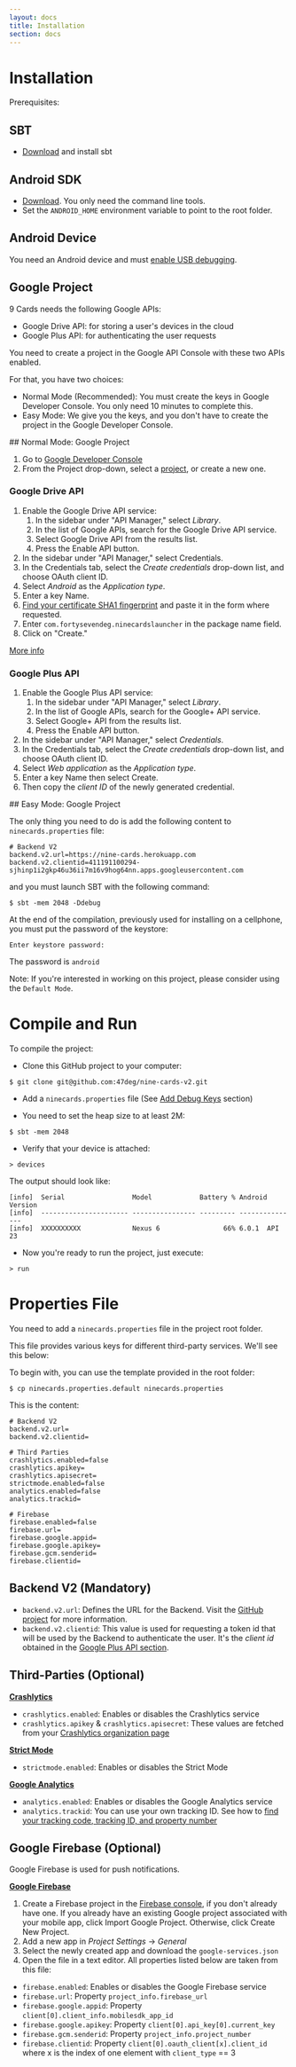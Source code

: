 ```yaml
---
layout: docs
title: Installation
section: docs
---
```


# Installation

Prerequisites:

## SBT

* [Download](http://www.scala-sbt.org/download.html) and install sbt

## Android SDK

* [Download](https://developer.android.com/studio/index.html#downloads). You only need the command line tools.
* Set the `ANDROID_HOME` environment variable to point to the root folder.

## Android Device

You need an Android device and must [enable USB debugging](https://www.google.es/search?q=android+activate+developer+mode&oq=android+active+developer).

## Google Project

9 Cards needs the following Google APIs:

* Google Drive API: for storing a user's devices in the cloud
* Google Plus API: for authenticating the user requests

You need to create a project in the Google API Console with these two APIs enabled.

For that, you have two choices: 

* Normal Mode (Recommended): You must create the keys in Google Developer Console. You only need 10 minutes to complete this.
* Easy Mode: We give you the keys, and you don't have to create the project in the Google Developer Console.

## Normal Mode: Google Project

1. Go to [Google Developer Console](https://console.developers.google.com/apis/library?project=_)
2. From the Project drop-down, select a [project](https://support.google.com/cloud/answer/6158853), or create a new one.

### Google Drive API

1. Enable the Google Drive API service:
    1. In the sidebar under "API Manager," select *Library*.
    2. In the list of Google APIs, search for the Google Drive API service.
    3. Select Google Drive API from the results list.
    4. Press the Enable API button.
2. In the sidebar under "API Manager," select Credentials.
3. In the Credentials tab, select the *Create credentials* drop-down list, and choose OAuth client ID.
4. Select *Android* as the *Application type*.
5. Enter a key Name.
6. [Find your certificate SHA1 fingerprint](https://developers.google.com/android/guides/client-auth) and paste it in the form where requested.
7. Enter `com.fortysevendeg.ninecardslauncher` in the package name field.
8. Click on "Create."

[More info](https://developers.google.com/drive/android/auth)

### Google Plus API

1. Enable the Google Plus API service:
    1. In the sidebar under "API Manager," select *Library*.
    2. In the list of Google APIs, search for the Google+ API service.
    3. Select Google+ API from the results list.
    4. Press the Enable API button.
2. In the sidebar under "API Manager," select *Credentials*.
3. In the Credentials tab, select the *Create credentials* drop-down list, and choose OAuth client ID.
4. Select *Web application* as the *Application type*.
5. Enter a key Name then select Create.
6. Then copy the *client ID* of the newly generated credential.

## Easy Mode: Google Project

The only thing you need to do is add the following content to `ninecards.properties` file:

```
# Backend V2
backend.v2.url=https://nine-cards.herokuapp.com
backend.v2.clientid=411191100294-sjhinp1i2gkp46u36ii7m16v9hog64nn.apps.googleusercontent.com
```

and you must launch SBT with the following command:

```
$ sbt -mem 2048 -Ddebug
```

At the end of the compilation, previously used for installing on a cellphone, you must put the password of the keystore:

```
Enter keystore password:
```

The password is `android`

Note: If you're interested in working on this project, please consider using the `Default Mode`.

# Compile and Run

To compile the project:

* Clone this GitHub project to your computer:

```
$ git clone git@github.com:47deg/nine-cards-v2.git
```

* Add a `ninecards.properties` file (See [Add Debug Keys](#properties-file) section)

* You need to set the heap size to at least 2M:

```
$ sbt -mem 2048
```

* Verify that your device is attached:

```
> devices
```

The output should look like:

```
[info]  Serial                 Model            Battery % Android Version
[info]  ---------------------- ---------------- --------- ---------------
[info]  XXXXXXXXXX             Nexus 6                66% 6.0.1  API 23
```

* Now you're ready to run the project, just execute:

```
> run
```

# Properties File

You need to add a `ninecards.properties` file in the project root folder. 

This file provides various keys for different third-party services. We'll see this below:

To begin with, you can use the template provided in the root folder:

```
$ cp ninecards.properties.default ninecards.properties
```

This is the content:

```
# Backend V2
backend.v2.url=
backend.v2.clientid=

# Third Parties
crashlytics.enabled=false
crashlytics.apikey=
crashlytics.apisecret=
strictmode.enabled=false
analytics.enabled=false
analytics.trackid=

# Firebase
firebase.enabled=false
firebase.url=
firebase.google.appid=
firebase.google.apikey=
firebase.gcm.senderid=
firebase.clientid=
```

## Backend V2 (Mandatory)

* `backend.v2.url`: Defines the URL for the Backend. Visit the [GitHub project](https://github.com/47deg/nine-cards-backend) for more information.
* `backend.v2.clientid`: This value is used for requesting a token id that will be used by the Backend to authenticate the user. It's the *client id* obtained in the [Google Plus API section](#google-plus-api). 

## Third-Parties (Optional)

**[Crashlytics](https://try.crashlytics.com/)**

* `crashlytics.enabled`: Enables or disables the Crashlytics service
* `crashlytics.apikey` & `crashlytics.apisecret`: These values are fetched from your [Crashlytics organization page](https://www.fabric.io/settings/organizations)

**[Strict Mode](https://developer.android.com/reference/android/os/StrictMode.html)**

* `strictmode.enabled`: Enables or disables the Strict Mode

**[Google Analytics](https://developers.google.com/analytics/)**

* `analytics.enabled`: Enables or disables the Google Analytics service
* `analytics.trackid`: You can use your own tracking ID. See how to [find your tracking code, tracking ID, and property number](https://support.google.com/analytics/answer/1032385)

## Google Firebase (Optional)

Google Firebase is used for push notifications.

**[Google Firebase](https://firebase.google.com/)**

1. Create a Firebase project in the [Firebase console](https://firebase.google.com/console/), if you don't already have one. If you already have an existing Google project associated with your mobile app, click Import Google Project. Otherwise, click Create New Project.
2. Add a new app in *Project Settings* -> *General*
3. Select the newly created app and download the `google-services.json`
4. Open the file in a text editor. All properties listed below are taken from this file: 

* `firebase.enabled`: Enables or disables the Google Firebase service
* `firebase.url`: Property `project_info.firebase_url`
* `firebase.google.appid`: Property `client[0].client_info.mobilesdk_app_id`
* `firebase.google.apikey`: Property `client[0].api_key[0].current_key`
* `firebase.gcm.senderid`: Property `project_info.project_number`
* `firebase.clientid`: Property `client[0].oauth_client[x].client_id` where x is the index of one element with `client_type` == 3
